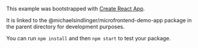 This example was bootstrapped with [Create React App](https://github.com/facebook/create-react-app).

It is linked to the @michaelsindlinger/microfrontend-demo-app package in the parent directory for development purposes.

You can run `npm install` and then `npm start` to test your package.
